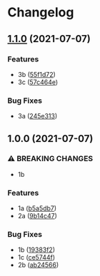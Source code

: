 # Changelog

## [1.1.0](https://www.github.com/mountaindude/z-test-2/compare/v1.0.0...v1.1.0) (2021-07-07)


### Features

* 3b ([55f1d72](https://www.github.com/mountaindude/z-test-2/commit/55f1d72c3030a3d9ef291840713cffa479039874))
* 3c ([57c464e](https://www.github.com/mountaindude/z-test-2/commit/57c464e2aa25bc64041a6bbe9ee7afe08d7b20c4))


### Bug Fixes

* 3a ([245e313](https://www.github.com/mountaindude/z-test-2/commit/245e313e1b6aae69ff63502178975c25584ecb70))

## 1.0.0 (2021-07-07)


### ⚠ BREAKING CHANGES

* 1b

### Features

* 1a ([b5a5db7](https://www.github.com/mountaindude/z-test-2/commit/b5a5db752116a74347b1a9fc207f79ad0b449d64))
* 2a ([9b14c47](https://www.github.com/mountaindude/z-test-2/commit/9b14c47844bc7fa3b97a5c7c660f1e5f880210c7))


### Bug Fixes

* 1b ([19383f2](https://www.github.com/mountaindude/z-test-2/commit/19383f2175204af2e79c4809bb6fb95d5a6e9174))
* 1c ([ce5744f](https://www.github.com/mountaindude/z-test-2/commit/ce5744f6b570f4e8aad5d7d83d47b1e87e76bcfc))
* 2b ([ab24566](https://www.github.com/mountaindude/z-test-2/commit/ab24566a3792e37f29522ada4d17c408a19092a9))
